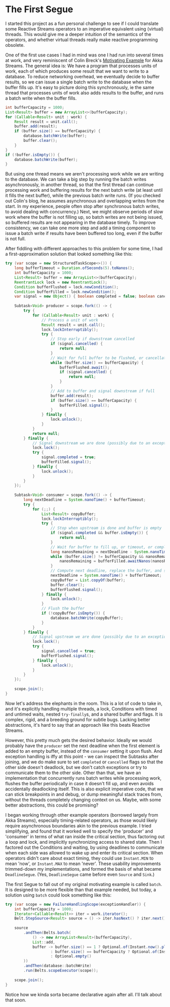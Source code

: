 # The First Segue

I started this project as a fun personal challenge to see if I could translate some Reactive Streams operators to an
imperative equivalent using (virtual) threads. This would give me a deeper intuition of the semantics of the operators,
and whether virtual threads really make reactive programming obsolete.

One of the first use cases I had in mind was one I had run into several times at work, and very reminiscent of Colin
Breck's [Motivating Example](https://blog.colinbreck.com/akka-streams-a-motivating-example/) for Akka Streams. The
general idea is: We have a program that processes units of work, each of which produces some result that we want to
write to a database. To reduce networking overhead, we eventually decide to buffer results, so we can issue a single
batch write to the database when the buffer fills up. It's easy to picture doing this synchronously, ie the same thread
that processes units of work also adds results to the buffer, and runs a batch write when the buffer fills.

``` java
int bufferCapacity = 1000;
List<Result> buffer = new ArrayList<>(bufferCapacity);
for (Callable<Result> unit : work) {
    Result result = unit.call();
    buffer.add(result);
    if (buffer.size() == bufferCapacity) {
        database.batchWrite(buffer);
        buffer.clear();
    }
}
if (!buffer.isEmpty()) {
    database.batchWrite(buffer);
}
```

But using one thread means we aren't processing work while we are writing to the database. We can take a big step by
running the batch writes asynchronously, in another thread, so that the first thread can continue processing work and
buffering results for the next batch write (at least until it fills the next buffer), while the previous batch write
runs. (If you checked out Colin's blog, he assumes asynchronous and overlapping writes from the start. In my experience,
people often stop after synchronous batch writes, to avoid dealing with concurrency.) Next, we might observe periods of
slow work where the buffer is not filling up, so batch writes are not being issued, so buffered results are not
appearing in the database timely. To improve consistency, we can take one more step and add a timing component to issue
a batch write if results have been buffered too long, even if the buffer is not full.

After fiddling with different approaches to this problem for some time, I had a first-approximation solution that looked
something like this:

``` java
try (var scope = new StructuredTaskScope<>()) {
    long bufferTimeout = Duration.ofSeconds(5).toNanos();
    int bufferCapacity = 1000;
    List<Result> buffer = new ArrayList<>(bufferCapacity);
    ReentrantLock lock = new ReentrantLock();
    Condition bufferFlushed = lock.newCondition();
    Condition bufferFilled = lock.newCondition();
    var signal = new Object() { boolean completed = false; boolean cancelled = false; };
    
    Subtask<Void> producer = scope.fork(() -> {
        try {
            for (Callable<Result> unit : work) {
                // Process a unit of work
                Result result = unit.call();
                lock.lockInterruptibly();
                try {
                    // Stop early if downstream cancelled
                    if (signal.cancelled) {
                        return null;
                    }
                    // Wait for full buffer to be flushed, or cancellation
                    while (buffer.size() == bufferCapacity) {
                        bufferFlushed.await();
                        if (signal.cancelled) {
                            return null;
                        }
                    }
                    // Add to buffer and signal downstream if full
                    buffer.add(result);
                    if (buffer.size() == bufferCapacity) {
                        bufferFilled.signal();
                    }
                } finally {
                    lock.unlock();
                }
            }
            return null;
        } finally {
            // Signal downstream we are done (possibly due to an exception)
            lock.lock();
            try {
                signal.completed = true;
                bufferFilled.signal();
            } finally {
                lock.unlock();
            }
        }
    });
    
    Subtask<Void> consumer = scope.fork(() -> {
        long nextDeadline = System.nanoTime() + bufferTimeout;
        try {
            for (;;) {
                List<Result> copyBuffer;
                lock.lockInterruptibly();
                try {
                    // Stop when upstream is done and buffer is empty
                    if (signal.completed && buffer.isEmpty()) {
                        return null;
                    }
                    // Wait for buffer to fill up, or timeout, or completion
                    long nanosRemaining = nextDeadline - System.nanoTime();
                    while (buffer.size() != bufferCapacity && nanosRemaining > 0 && !signal.completed) {
                        nanosRemaining = bufferFilled.awaitNanos(nanosRemaining);
                    }
                    // Compute next deadline, replace the buffer, and signal upstream
                    nextDeadline = System.nanoTime() + bufferTimeout;
                    copyBuffer = List.copyOf(buffer);
                    buffer.clear();
                    bufferFlushed.signal();
                } finally {
                    lock.unlock();
                }
                // Flush the buffer
                if (!copyBuffer.isEmpty()) {
                    database.batchWrite(copyBuffer);
                }
            }
        } finally {
            // Signal upstream we are done (possibly due to an exception)
            lock.lock();
            try {
                signal.cancelled = true;
                bufferFlushed.signal();
            } finally {
                lock.unlock();
            }
        }
    });
    
    scope.join();
}
```

Now let's address the elephants in the room. This is a lot of code to take in, and it's explicitly handling multiple
threads, a lock, Conditions with timed and untimed waits, nested `try-finally`s, and a shared buffer and flags. It is
complex, rigid, and a breeding ground for subtle bugs. Lacking better abstractions, it's hard to say that an approach
like this beats Reactive Streams.

However, this pretty much gets the desired behavior. Ideally we would probably have the `producer` set the next deadline
when the first element is added to an empty buffer, instead of the `consumer` setting it upon flush. And exception
handling is iffy at this point - we can inspect the Subtasks after joining, and we do make sure to set `completed` or
`cancelled` flags so that the other side doesn't deadlock, but we don't catch exceptions or try to communicate them to
the other side. Other than that, we have an implementation that concurrently runs batch writes while processing work,
flushes the buffer periodically in case it doesn't fill up, and even avoids accidentally deadlocking itself. This is
also explicit imperative code, that we can stick breakpoints in and debug, or dump meaningful stack traces from, without
the threads completely changing context on us. Maybe, with some better abstractions, this could be promising?

I began working through other example operators (borrowed largely from Akka Streams), especially timing-related
operators, as those would likely require asynchronous boundaries akin to the previous example. I tried simplifying, and
found that it worked well to specify the 'producer' and 'consumer' in terms of what ran inside the critical section,
thus factoring out a loop and lock, and implicitly synchronizing access to shared state. Then I factored out the
Conditions and waiting, by using deadlines to communicate when each side was allowed to wake up and enter its critical
section. When operators didn't care about exact timing, they could use `Instant.MIN` to mean 'now', or `Instant.MAX` to
mean 'never'. These usability improvements trimmed-down my implementations, and formed the basis of what became
`DeadlineSegue`. (Yes, `DeadlineSegue` came before even `Source` and `Sink`.)

The first Segue to fall out of my original motivating example is called `batch`. It is designed to be more flexible than
that example needed, but today, a solution using `batch` could look something like this:

``` java
try (var scope = new FailureHandlingScope(exceptionHandler)) {
    int bufferCapacity = 1000;
    Iterator<Callable<Result>> iter = work.iterator();
    Belt.StepSource<Result> source = () -> iter.hasNext() ? iter.next().call() : null;
    
    source
        .andThen(Belts.batch(
            () -> new ArrayList<Result>(bufferCapacity),
            List::add,
            buffer -> buffer.size() == 1 ? Optional.of(Instant.now().plusSeconds(5))
                    : buffer.size() == bufferCapacity ? Optional.of(Instant.MIN)
                    : Optional.empty()
        ))
        .andThen(database::batchWrite)
        .run(Belts.scopeExecutor(scope));
    
    scope.join();
}
```

Notice how we kinda sorta became declarative again after all. I'll talk about that soon.
